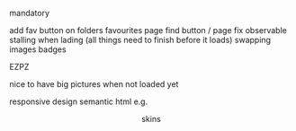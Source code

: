 <!-- fix ugly what's new title on box -->
<!-- new page -->
<!-- emoji error -->
<!-- directory view
    style bg
    hover actions
        pin  -->
mandatory
<!-- video hover actions    
    play
    play + trigger smb watch
    go to folder -->
<!-- watch time -->
<!-- error msg for no recents loaded -->
<!-- navigation links -->
add fav button on folders
favourites page
find button / page
fix observable stalling when lading (all things need to finish before it loads)
swapping images
badges

EZPZ
<!-- background image -->
<!-- update favicon -->


nice to have
big pictures when not loaded yet
<!-- link + moving around lag due to loading -->
responsive design
semantic html e.g. <header>
skins